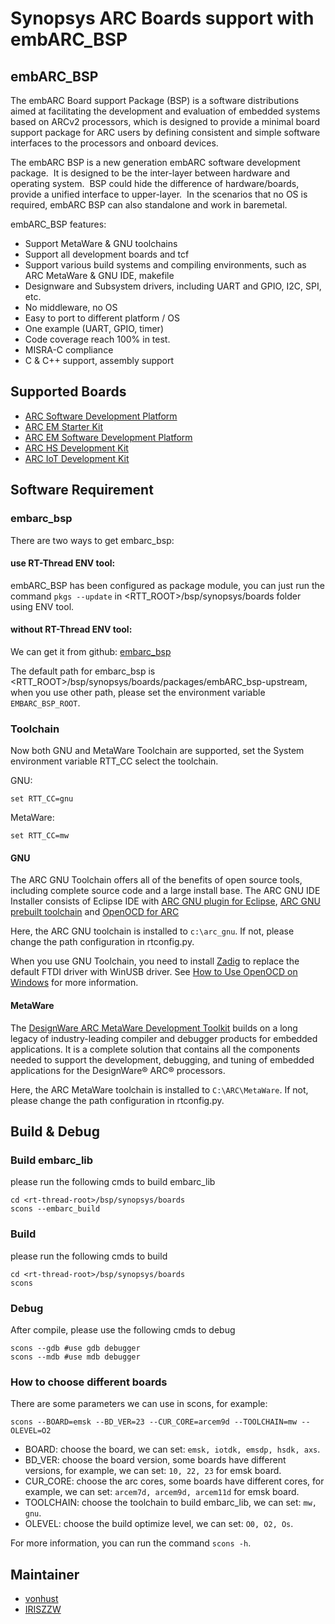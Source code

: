 # Synopsys ARC Boards support with embARC_BSP

## embARC_BSP

The embARC Board support Package (BSP) is a software distributions aimed at facilitating
the development and evaluation of embedded systems based on ARCv2 processors, which is
designed to provide a minimal board support package for ARC users by defining
consistent and simple software interfaces to the processors and onboard devices.

The embARC BSP is a new generation embARC software development package. ​
It is designed to be the inter-layer between hardware and operating system. ​
BSP could hide the difference of hardware/boards, provide a unified interface to upper-layer. ​
In the scenarios that no OS is required, embARC BSP can also standalone and work in baremetal.

embARC_BSP features:

* Support MetaWare & GNU toolchains​
* Support all development boards and tcf​
* Support various build systems and compiling environments,
  such as ARC MetaWare & GNU IDE, makefile​
* Designware and Subsystem drivers, including UART and GPIO, I2C, SPI, etc. ​
* No middleware, no OS​
* Easy to port to different platform / OS​
* One example (UART, GPIO, timer)​
* Code coverage reach 100% in test. ​
* MISRA-C compliance​
* C & C++ support, assembly support

## Supported Boards

* [ARC Software Development Platform](https://www.synopsys.com/dw/ipdir.php?ds=arc-software-development-platform)
* [ARC EM Starter Kit](https://www.synopsys.com/dw/ipdir.php?ds=arc_em_starter_kit)
* [ARC EM Software Development Platform](https://www.synopsys.com/dw/ipdir.php?ds=arc-em-software-development-platform)
* [ARC HS Development Kit](https://www.synopsys.com/dw/ipdir.php?ds=arc-hs-development-kit)
* [ARC IoT Development Kit](https://www.synopsys.com/dw/ipdir.php?ds=arc_iot_development_kit)


## Software Requirement

### embarc_bsp

There are two ways to get embarc_bsp:

#### use RT-Thread ENV tool:

embARC_BSP has been configured as package module, you can just run the command `pkgs --update` in <RTT_ROOT>/bsp/synopsys/boards
folder using ENV tool.

#### without RT-Thread ENV tool:

We can get it from github: [embarc_bsp](https://github.com/foss-for-synopsys-dwc-arc-processors)

The default path for embarc_bsp is <RTT_ROOT>/bsp/synopsys/boards/packages/embARC_bsp-upstream,
when you use other path, please set the environment variable `EMBARC_BSP_ROOT`.

### Toolchain

Now both GNU and MetaWare Toolchain are supported, set the System environment variable RTT_CC select the toolchain.

GNU:

    set RTT_CC=gnu

MetaWare:

    set RTT_CC=mw

#### GNU

The ARC GNU Toolchain offers all of the benefits of open source tools, including complete source code and a large install base. The ARC GNU IDE Installer consists of Eclipse IDE with [ARC GNU plugin for Eclipse](https://github.com/foss-for-synopsys-dwc-arc-processors/arc_gnu_eclipse/releases), [ARC GNU prebuilt toolchain](https://github.com/foss-for-synopsys-dwc-arc-processors/toolchain/releases) and [OpenOCD for ARC](https://github.com/foss-for-synopsys-dwc-arc-processors/openocd>)

Here, the ARC GNU toolchain is installed to `c:\arc_gnu`. If not, please change the path configuration in rtconfig.py.

When you use GNU Toolchain, you need to install [Zadig](http://zadig.akeo.ie) to replace the default FTDI driver with WinUSB driver. See [How to Use OpenOCD on Windows](https://github.com/foss-for-synopsys-dwc-arc-processors/arc_gnu_eclipse/wiki/How-to-Use-OpenOCD-on-Windows>) for more information.

#### MetaWare
The [DesignWare ARC MetaWare Development Toolkit](https://www.synopsys.com/dw/ipdir.php?ds=sw_metaware) builds on a long legacy of industry-leading compiler and debugger products for embedded applications. It is a complete solution that contains all the components needed to support the development, debugging, and tuning of embedded applications for the DesignWare® ARC® processors.

Here, the ARC MetaWare toolchain is installed to `C:\ARC\MetaWare`. If not, please change the path configuration in rtconfig.py.





## Build & Debug

### Build embarc_lib

please run the following cmds to build embarc_lib

    cd <rt-thread-root>/bsp/synopsys/boards
    scons --embarc_build

### Build

please run the following cmds to build

    cd <rt-thread-root>/bsp/synopsys/boards
    scons

### Debug

After compile, please use the following cmds to debug

    scons --gdb #use gdb debugger
    scons --mdb #use mdb debugger


### How to choose different boards

There are some parameters we can use in scons, for example:

    scons --BOARD=emsk --BD_VER=23 --CUR_CORE=arcem9d --TOOLCHAIN=mw --OLEVEL=O2

 * BOARD: choose the board, we can set: `emsk, iotdk, emsdp, hsdk, axs`.
 * BD_VER: choose the board version, some boards have different versions, for example,
   we can set: `10, 22, 23` for emsk board.
 * CUR_CORE: choose the arc cores, some boards have different cores, for example,
   we can set: `arcem7d, arcem9d, arcem11d` for emsk board.
 * TOOLCHAIN: choose the toolchain to build embarc_lib, we can set: `mw, gnu`.
 * OLEVEL: choose the build optimize level, we can set: `O0, O2, Os`.

For more information, you can run the command `scons -h`.


## Maintainer
- [vonhust](https://github.com/vonhust)
- [IRISZZW](https://github.com/IRISZZW)
